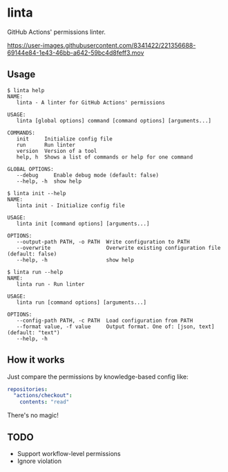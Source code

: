 # linta

GitHub Actions' permissions linter.

https://user-images.githubusercontent.com/8341422/221356688-69144e84-1e43-46bb-a642-59bc4d8feff3.mov

## Usage

```
$ linta help
NAME:
   linta - A linter for GitHub Actions' permissions

USAGE:
   linta [global options] command [command options] [arguments...]

COMMANDS:
   init     Initialize config file
   run      Run linter
   version  Version of a tool
   help, h  Shows a list of commands or help for one command

GLOBAL OPTIONS:
   --debug     Enable debug mode (default: false)
   --help, -h  show help

$ linta init --help
NAME:
   linta init - Initialize config file

USAGE:
   linta init [command options] [arguments...]

OPTIONS:
   --output-path PATH, -o PATH  Write configuration to PATH
   --overwrite                  Overwrite existing configuration file (default: false)
   --help, -h                   show help

$ linta run --help
NAME:
   linta run - Run linter

USAGE:
   linta run [command options] [arguments...]

OPTIONS:
   --config-path PATH, -c PATH  Load configuration from PATH
   --format value, -f value     Output format. One of: [json, text] (default: "text")
   --help, -h
```

## How it works

Just compare the permissions by knowledge-based config like:

```yaml
repositories:
  "actions/checkout":
    contents: "read"
```

There's no magic!

## TODO
- Support workflow-level permissions
- Ignore violation
